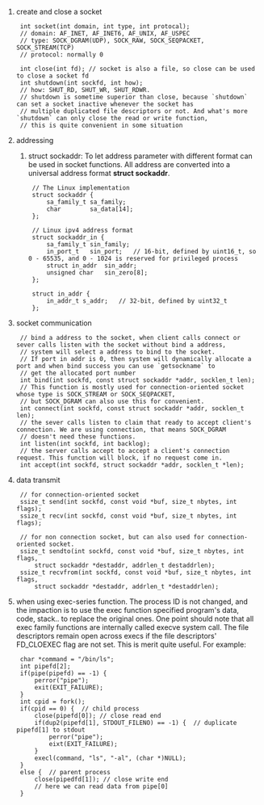 1. create and close a socket

        int socket(int domain, int type, int protocal);
        // domain: AF_INET, AF_INET6, AF_UNIX, AF_USPEC
        // type: SOCK_DGRAM(UDP), SOCK_RAW, SOCK_SEQPACKET, SOCK_STREAM(TCP)
        // protocol: normally 0

        int close(int fd); // socket is also a file, so close can be used to close a socket fd
        int shutdown(int sockfd, int how);
        // how: SHUT_RD, SHUT_WR, SHUT_RDWR.
        // shutdown is sometime superior than close, because `shutdown` can set a socket inactive whenever the socket has
        // multiple duplicated file descriptors or not. And what's more `shutdown` can only close the read or write function,
        // this is quite convenient in some situation

2. addressing  
    1. struct sockaddr: To let address parameter with different format can be used in socket functions. All address are converted
    into a universal address format **struct sockaddr**.

            // The Linux implementation
            struct sockaddr {
                sa_family_t sa_family;
                char        sa_data[14];
            };

            // Linux ipv4 address format
            struct sockaddr_in {
                sa_family_t sin_family;
                in_port_t   sin_port;   // 16-bit, defined by uint16_t, so 0 - 65535, and 0 - 1024 is reserved for privileged process
                struct in_addr  sin_addr;
                unsigned char   sin_zero[8];
            };

            struct in_addr {
                in_addr_t s_addr;   // 32-bit, defined by uint32_t
            };
3. socket communication

        // bind a address to the socket, when client calls connect or sever calls listen with the socket without bind a address,
        // system will select a address to bind to the socket.
        // If port in addr is 0, then system will dynamically allocate a port and when bind success you can use `getsockname` to
        // get the allocated port number
        int bind(int sockfd, const struct sockaddr *addr, socklen_t len);
        // This function is mostly used for connection-oriented socket whose type is SOCK_STREAM or SOCK_SEQPACKET,
        // but SOCK_DGRAM can also use this for convenient.
        int connect(int sockfd, const struct sockaddr *addr, socklen_t len);
        // the sever calls listen to claim that ready to accept client's connection. We are using connection, that means SOCK_DGRAM
        // doesn't need these functions.
        int listen(int sockfd, int backlog);
        // the server calls accept to accept a client's connection request. This function will block, if no request come in.
        int accept(int sockfd, struct sockaddr *addr, socklen_t *len);

4. data transmit

        // for connection-oriented socket
        ssize_t send(int sockfd, const void *buf, size_t nbytes, int flags);
        ssize_t recv(int sockfd, const void *buf, size_t nbytes, int flags);

        // for non connection socket, but can also used for connection-oriented socket.
        ssize_t sendto(int sockfd, const void *buf, size_t nbytes, int flags,
            struct sockaddr *destaddr, addrlen_t destaddrlen);
        ssize_t recvfrom(int sockfd, const void *buf, size_t nbytes, int flags,
            struct sockaddr *destaddr, addrlen_t *destaddrlen);

5. when using exec-series function. The process ID is not changed, and the impaction is to use the exec function specified program's
data, code, stack.. to replace the original ones. One point should note that all exec family functions are internally called execve
system call. The file descriptors remain open across execs if the file descriptors' FD_CLOEXEC flag are not set. This is merit
quite useful. For example:

        char *command = "/bin/ls";
        int pipefd[2];
        if(pipe(pipefd) == -1) {
            perror("pipe");
            exit(EXIT_FAILURE);
        }
        int cpid = fork();
        if(cpid == 0) {  // child process
            close(pipefd[0]); // close read end
            if(dup2(pipefd[1], STDOUT_FILENO) == -1) {  // duplicate pipefd[1] to stdout
                perror("pipe");
                eixt(EXIT_FAILURE);
            }
            execl(command, "ls", "-al", (char *)NULL);
        }
        else {  // parent process
            close(pipedfd[1]); // close write end
            // here we can read data from pipe[0]
        }
